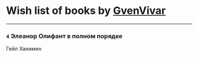 # Wish list of books by [GvenVivar ](https://www.facebook.com/app_scoped_user_id/158266434925901/)
---

### `4` Элеанор Олифант в полном порядке
Гейл Ханимен

